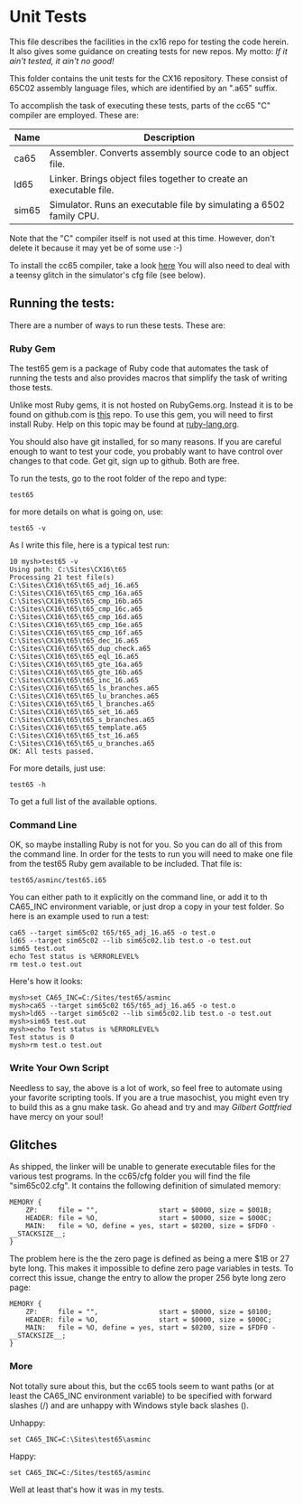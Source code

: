 # Unit Tests

This file describes the facilities in the cx16 repo for testing the code
herein. It also gives some guidance on creating tests for new repos. My
motto: *If it ain't tested, it ain't no good!*

This folder contains the unit tests for the CX16 repository. These consist of
65C02 assembly language files, which are identified by an ".a65" suffix.

To accomplish the task of executing these tests, parts of the cc65 "C"
compiler are employed. These are:

Name  | Description
------|-------------
ca65  | Assembler. Converts assembly source code to an object file.
ld65  | Linker. Brings object files together to create an executable file.
sim65 | Simulator. Runs an executable file by simulating a 6502 family CPU.

Note that the "C" compiler itself is not used at this time. However, don't
delete it because it may yet be of some use :-)

To install the cc65 compiler, take a look [here](https://cc65.github.io/) You
will also need to deal with a teensy glitch in the simulator's cfg file (see
below).

## Running the tests:

There are a number of ways to run these tests. These are:

### Ruby Gem

The test65 gem is a package of Ruby code that automates the task of running
the tests and also provides macros that simplify the task of writing those
tests.

Unlike most Ruby gems, it is not hosted on RubyGems.org. Instead it is to be
found on github.com is [this](https://github.com/PeterCamilleri/test65) repo.
To use this gem, you will need to first install Ruby. Help on this topic may
be found at [ruby-lang.org](https://www.ruby-lang.org/en/).

You should also have git installed, for so many reasons. If you are careful
enough to want to test your code, you probably want to have control over
changes to that code. Get git, sign up to github. Both are free.

To run the tests, go to the root folder of the repo and type:

    test65

for more details on what is going on, use:

    test65 -v

As I write this file, here is a typical test run:

    10 mysh>test65 -v
    Using path: C:\Sites\CX16\t65
    Processing 21 test file(s)
    C:\Sites\CX16\t65\t65_adj_16.a65
    C:\Sites\CX16\t65\t65_cmp_16a.a65
    C:\Sites\CX16\t65\t65_cmp_16b.a65
    C:\Sites\CX16\t65\t65_cmp_16c.a65
    C:\Sites\CX16\t65\t65_cmp_16d.a65
    C:\Sites\CX16\t65\t65_cmp_16e.a65
    C:\Sites\CX16\t65\t65_cmp_16f.a65
    C:\Sites\CX16\t65\t65_dec_16.a65
    C:\Sites\CX16\t65\t65_dup_check.a65
    C:\Sites\CX16\t65\t65_eql_16.a65
    C:\Sites\CX16\t65\t65_gte_16a.a65
    C:\Sites\CX16\t65\t65_gte_16b.a65
    C:\Sites\CX16\t65\t65_inc_16.a65
    C:\Sites\CX16\t65\t65_ls_branches.a65
    C:\Sites\CX16\t65\t65_lu_branches.a65
    C:\Sites\CX16\t65\t65_l_branches.a65
    C:\Sites\CX16\t65\t65_set_16.a65
    C:\Sites\CX16\t65\t65_s_branches.a65
    C:\Sites\CX16\t65\t65_template.a65
    C:\Sites\CX16\t65\t65_tst_16.a65
    C:\Sites\CX16\t65\t65_u_branches.a65
    OK: All tests passed.

For more details, just use:

    test65 -h

To get a full list of the available options.

### Command Line

OK, so maybe installing Ruby is not for you. So you can do all of this from the
command line. In order for the tests to run you will need to make one file from
the test65 Ruby gem available to be included. That file is:

    test65/asminc/test65.i65

You can either path to it explicitly on the command line, or add it to th
CA65_INC environment variable, or just drop a copy in your test folder. So
here is an example used to run a test:

    ca65 --target sim65c02 t65/t65_adj_16.a65 -o test.o
    ld65 --target sim65c02 --lib sim65c02.lib test.o -o test.out
    sim65 test.out
    echo Test status is %ERRORLEVEL%
    rm test.o test.out

Here's how it looks:

    mysh>set CA65_INC=C:/Sites/test65/asminc
    mysh>ca65 --target sim65c02 t65/t65_adj_16.a65 -o test.o
    mysh>ld65 --target sim65c02 --lib sim65c02.lib test.o -o test.out
    mysh>sim65 test.out
    mysh>echo Test status is %ERRORLEVEL%
    Test status is 0
    mysh>rm test.o test.out

### Write Your Own Script

Needless to say, the above is a lot of work, so feel free to automate using
your favorite scripting tools. If you are a true masochist, you might even try
to build this as a gnu make task. Go ahead and try and may *Gilbert Gottfried*
have mercy on your soul!

## Glitches

As shipped, the linker will be unable to generate executable files for the
various test programs. In the cc65/cfg folder you will find the file
"sim65c02.cfg". It contains the following definition of simulated memory:

    MEMORY {
        ZP:     file = "",               start = $0000, size = $001B;
        HEADER: file = %O,               start = $0000, size = $000C;
        MAIN:   file = %O, define = yes, start = $0200, size = $FDF0 - __STACKSIZE__;
    }

The problem here is the the zero page is defined as being a mere $1B or 27
byte long. This makes it impossible to define zero page variables in tests.
To correct this issue, change the entry to allow the proper 256 byte long
zero page:

    MEMORY {
        ZP:     file = "",               start = $0000, size = $0100;
        HEADER: file = %O,               start = $0000, size = $000C;
        MAIN:   file = %O, define = yes, start = $0200, size = $FDF0 - __STACKSIZE__;
    }

### More

Not totally sure about this, but the cc65 tools seem to want paths (or at
least the CA65_INC environment variable) to be specified with forward
slashes (/) and are unhappy with Windows style back slashes (\).

Unhappy:

    set CA65_INC=C:\Sites\test65\asminc

Happy:

    set CA65_INC=C:/Sites/test65/asminc

Well at least that's how it was in my tests.